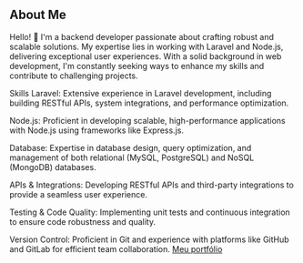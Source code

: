 ## <h2>About Me</h2>
<p>Hello! 👋 I'm a backend developer passionate about crafting robust and scalable solutions. My expertise lies in working with Laravel and Node.js, delivering exceptional user experiences. With a solid background in web development, I'm constantly seeking ways to enhance my skills and contribute to challenging projects.

Skills
Laravel: Extensive experience in Laravel development, including building RESTful APIs, system integrations, and performance optimization.

Node.js: Proficient in developing scalable, high-performance applications with Node.js using frameworks like Express.js.

Database: Expertise in database design, query optimization, and management of both relational (MySQL, PostgreSQL) and NoSQL (MongoDB) databases.

APIs & Integrations: Developing RESTful APIs and third-party integrations to provide a seamless user experience.

Testing & Code Quality: Implementing unit tests and continuous integration to ensure code robustness and quality.</p>

Version Control: Proficient in Git and experience with platforms like GitHub and GitLab for efficient team collaboration.
<a href="https://victordev-portfolio.vercel.app/" target="_blank">Meu portfólio</a>
<!--  <div>
  <a href="https://github.com/victorgabriel08fs">
  <img height="180em" src="https://github-readme-stats.vercel.app/api?username=victorgabriel08fs&show_icons=true&theme=dracula&include_all_commits=true&count_private=true"/>
  <img height="180em" src="https://github-readme-stats.vercel.app/api/top-langs/?username=victorgabriel08fs&layout=compact&langs_count=16&theme=dracula"/>
<div>
<div style="display: inline_block"><br>
  <img align="center" alt="Victor-Js" height="30" width="40" src="https://raw.githubusercontent.com/devicons/devicon/master/icons/javascript/javascript-plain.svg">
  <img align="center" alt="Victor-Ts" height="30" width="40" src="https://raw.githubusercontent.com/devicons/devicon/master/icons/typescript/typescript-plain.svg">
  <img align="center" alt="Victor-React" height="30" width="40" src="https://raw.githubusercontent.com/devicons/devicon/master/icons/react/react-original.svg">
  <img align="center" alt="Victor-React" height="30" width="40" src="https://raw.githubusercontent.com/devicons/devicon/master/icons/laravel/laravel-plain-wordmark.svg">
  <img align="center" alt="Victor-React" height="30" width="40" src="https://raw.githubusercontent.com/devicons/devicon/master/icons/php/php-plain.svg">
  <img align="center" alt="Victor-HTML" height="30" width="40" src="https://raw.githubusercontent.com/devicons/devicon/master/icons/html5/html5-original.svg">
  <img align="center" alt="Victor-CSS" height="30" width="40" src="https://raw.githubusercontent.com/devicons/devicon/master/icons/css3/css3-original.svg">
</div> -->
  
  ##
 
<div> 
 
  <!--![Snake animation](https://github.com/victorgabriel08fs/victorgabriel08fs/blob/output/github-contribution-grid-snake.svg)-->
 
</div>
